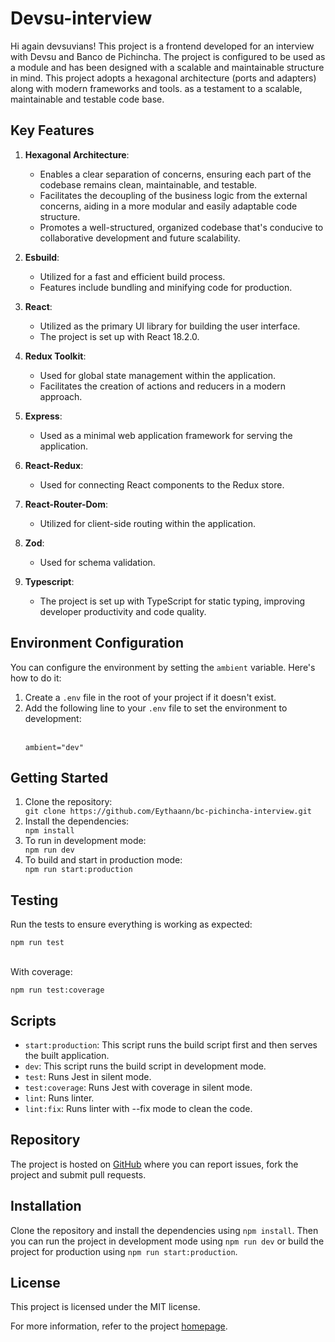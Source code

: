 <html>

<body>
  <h1>Devsu-interview</h1>
  <p>
    Hi again devsuvians! This project is a frontend developed for an interview with Devsu and Banco de Pichincha.
    The project is configured to be used as a module and has been designed with a scalable and maintainable structure in
    mind.
    This project adopts a hexagonal architecture (ports and adapters) along with modern frameworks and tools.
    as a testament to a scalable, maintainable and testable code base.
  </p>
  <h2>Key Features</h2>
  <ol>
    <li>
      <p><strong>Hexagonal Architecture</strong>:</p>
      <ul>
        <li>Enables a clear separation of concerns, ensuring each part of the codebase remains clean, maintainable, and
          testable.</li>
        <li>Facilitates the decoupling of the business logic from the external concerns, aiding in a more modular and
          easily adaptable code structure.</li>
        <li>Promotes a well-structured, organized codebase that's conducive to collaborative development and future
          scalability.</li>
      </ul>
    </li>
    <li>
      <p><strong>Esbuild</strong>:</p>
      <ul>
        <li>Utilized for a fast and efficient build process.</li>
        <li>Features include bundling and minifying code for production.</li>
      </ul>
    </li>
    <li>
      <p><strong>React</strong>:</p>
      <ul>
        <li>Utilized as the primary UI library for building the user interface.</li>
        <li>The project is set up with React 18.2.0.</li>
      </ul>
    </li>
    <li>
      <p><strong>Redux Toolkit</strong>:</p>
      <ul>
        <li>Used for global state management within the application.</li>
        <li>Facilitates the creation of actions and reducers in a modern approach.</li>
      </ul>
    </li>
    <li>
      <p><strong>Express</strong>:</p>
      <ul>
        <li>Used as a minimal web application framework for serving the application.</li>
      </ul>
    </li>
    <li>
      <p><strong>React-Redux</strong>:</p>
      <ul>
        <li>Used for connecting React components to the Redux store.</li>
      </ul>
    </li>
    <li>
      <p><strong>React-Router-Dom</strong>:</p>
      <ul>
        <li>Utilized for client-side routing within the application.</li>
      </ul>
    </li>
    <li>
      <p><strong>Zod</strong>:</p>
      <ul>
        <li>Used for schema validation.</li>
      </ul>
    </li>
    <li>
      <p><strong>Typescript</strong>:</p>
      <ul>
        <li>The project is set up with TypeScript for static typing, improving developer productivity and code quality.
        </li>
      </ul>
    </li>
  </ol>
  <h2>Environment Configuration</h2>
  <p>You can configure the environment by setting the <code>ambient</code> variable. Here's how to do it:</p>
  <ol>
    <li>Create a <code>.env</code> file in the root of your project if it doesn't exist.</li>
    <li>Add the following line to your <code>.env</code> file to set the environment to development: </li>
    <br/>
    

    ambient="dev"
  </ol>

  <h2>Getting Started</h2>
  <ol>
    <li>Clone the repository:</li>
    <code>git clone https://github.com/Eythaann/bc-pichincha-interview.git</code>
    <li>Install the dependencies:</li>
    <code>npm install</code>
    <li>To run in development mode:</li>
    <code>npm run dev</code>
    <li>To build and start in production mode:</li>
    <code>npm run start:production</code>
  </ol>
  <h2>Testing</h2>
    <p>Run the tests to ensure everything is working as expected:</p>
    <code>npm run test</code>
    <br/>
    <br/>
    <p>With coverage:</p>
    <code>npm run test:coverage</code>
  <h2>
    <h2>Scripts</h2>
    <ul>
      <li><code>start:production</code>: This script runs the build script first and then serves the built application.
      </li>
      <li><code>dev</code>: This script runs the build script in development mode.</li>
      <li><code>test</code>: Runs Jest in silent mode.</li>
      <li><code>test:coverage</code>: Runs Jest with coverage in silent mode.</li>
      <li><code>lint</code>: Runs linter.</li>
      <li><code>lint:fix</code>: Runs linter with --fix mode to clean the code.</li>
    </ul>
    <h2>Repository</h2>
    <p>The project is hosted on <a href="https://github.com/Eythaann/bc-pichincha-interview" target="_new">GitHub</a>
      where
      you can report issues, fork the project and submit pull requests.</p>
    <h2>Installation</h2>
    <p>Clone the repository and install the dependencies using <code>npm install</code>. Then you can run the project in
      development mode using <code>npm run dev</code> or build the project for production using
      <code>npm run start:production</code>.
    </p>
    <h2>License</h2>
    <p>This project is licensed under the MIT license.</p>
    <p>For more information, refer to the project <a href="https://github.com/Eythaann/bc-pichincha-interview#readme"
        target="_new">homepage</a>.</p>

</body>

</html>